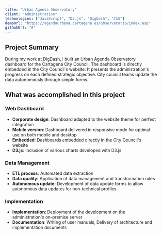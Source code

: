 ```yaml
---
title: "Urban Agenda Observatory"
client: "Administration"
technologies: ["JavaScript", "D3.js", "DigDash", "CSS"]
demoUrl: "https://agendaurbana.cartagena.es/observatorio/index.asp"
githubUrl: "#"
---
```

## Project Summary

During my work at DigDash, I built an Urban Agenda Observatory dashboard for the Cartagena City Council. The dashboard is directly embedded in the City Council's website: It presents the administration's progress on each defined strategic objective. City council teams update the data autonomously through simple forms.

## What was accomplished in this project

### Web Dashboard
- **Corporate design**: Dashboard adapted to the website theme for perfect integration
- **Mobile version**: Dashboard delivered in responsive mode for optimal use on both mobile and desktop
- **Embedded**: Dashboards embedded directly in the City Council's website
- **D3.js**: Inclusion of various charts developed with D3.js

### Data Management
- **ETL process**: Automated data extraction
- **Data quality**: Application of data management and transformation rules
- **Autonomous update**: Development of data update forms to allow autonomous data updates for non-technical profiles

### Implementation
- **Implementation**: Deployment of the development on the administration's on-premise server
- **Documentation**: Writing of user manuals, Delivery of architecture and implementation documents
